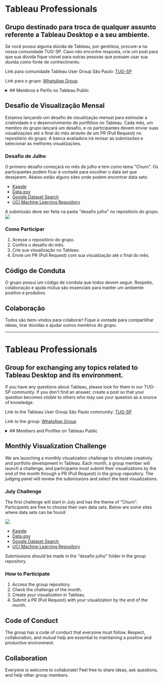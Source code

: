# Tableau Professionals

## Grupo destinado para troca de qualquer assunto referente a Tableau Desktop e a seu ambiente.

Se você possui alguma dúvida de Tableau, por gentileza, procure-a na nossa comunidade TUG-SP. Caso não encontre resposta, crie um post para que sua dúvida fique visível para outras pessoas que possam usar sua dúvida como fonte de conhecimento.

Link para comunidade Tableau User Group São Paulo: [TUG-SP](https://community.tableau.com/s/group/0F94T000000gQhqSAE/tugsp)

Link para o grupo: [WhatsApp Group](https://chat.whatsapp.com/HFg61hBjbzA1dIt2KOcWPC)

<details>
  <summary>## Membros e Perfis no Tableau Public</summary>

| Pessoa            | Perfil do Tableau Public                                              |
|-------------------|-----------------------------------------------------------------------|
| Marcelo           | [Perfil](https://public.tableau.com/app/profile/marcelo.has)          |
| Nilton            | [Perfil](https://public.tableau.com/app/profile/nilton.kazuyuki.ueda) |
| Alberto           | [Perfil](https://public.tableau.com/profile/alberto7585)              |
| Felipe Sebben     | [Perfil](https://public.tableau.com/app/profile/felipe.sebben)        |
| Flavio Matos      | [Perfil](https://public.tableau.com/app/profile/flavio.matos/vizzes)  |
| Antonio Neto      | [Perfil](https://public.tableau.com/app/profile/amfneto/vizzes)       |
| Danilo Caetano    | [Perfil](https://public.tableau.com/app/profile/danilo.caetano/vizzes)|
| Marília           | [Perfil](https://public.tableau.com/app/profile/mar.lia8029/vizzes)   |
| Diego Pereira     | [Perfil](https://public.tableau.com/app/profile/diego.pereira.de.lima/vizzes) |

</details>

## Desafio de Visualização Mensal

Estamos lançando um desafio de visualização mensal para estimular a criatividade e o desenvolvimento de portfólios no Tableau. Cada mês, um membro do grupo lançará um desafio, e os participantes devem enviar suas visualizações até o final do mês através de um PR (Pull Request) no repositório do grupo. A banca avaliadora irá revisar as submissões e selecionar as melhores visualizações.

### Desafio de Julho

O primeiro desafio começará no mês de julho e tem como tema "Churn". Os participantes podem ficar à vontade para escolher o data set que desejarem. Abaixo estão alguns sites onde podem encontrar data sets:

- [Kaggle](https://www.kaggle.com/)
- [Data.gov](https://www.data.gov/)
- [Google Dataset Search](https://datasetsearch.research.google.com/)
- [UCI Machine Learning Repository](https://archive.ics.uci.edu/ml/index.php)

A submissão deve ser feita na pasta "desafio julho" no repositório do grupo.
![](https://i.imgur.com/kWy6gZH.png)

### Como Participar

1. Acesse o repositório do grupo.
2. Confira o desafio do mês.
3. Crie sua visualização no Tableau.
4. Envie um PR (Pull Request) com sua visualização até o final do mês.

## Código de Conduta

O grupo possui um código de conduta que todos devem seguir. Respeito, colaboração e ajuda mútua são essenciais para manter um ambiente positivo e produtivo.

## Colaboração

Todos são bem-vindos para colaborar! Fique à vontade para compartilhar ideias, tirar dúvidas e ajudar outros membros do grupo.

---

# Tableau Professionals

## Group for exchanging any topics related to Tableau Desktop and its environment.

If you have any questions about Tableau, please look for them in our TUG-SP community. If you don't find an answer, create a post so that your question becomes visible to others who may use your question as a source of knowledge.

Link to the Tableau User Group São Paulo community: [TUG-SP](https://community.tableau.com/s/group/0F94T000000gQhqSAE/tugsp)

Link to the group: [WhatsApp Group](https://chat.whatsapp.com/HFg61hBjbzA1dIt2KOcWPC)

<details>
  <summary>## Members and Profiles on Tableau Public</summary>

| Person            | Tableau Public Profile                                                |
|-------------------|-----------------------------------------------------------------------|
| Marcelo           | [Profile](https://public.tableau.com/app/profile/marcelo.has)         |
| Nilton            | [Profile](https://public.tableau.com/app/profile/nilton.kazuyuki.ueda)|
| Alberto           | [Profile](https://public.tableau.com/profile/alberto7585)             |
| Felipe Sebben     | [Profile](https://public.tableau.com/app/profile/felipe.sebben)       |
| Flavio Matos      | [Profile](https://public.tableau.com/app/profile/flavio.matos/vizzes) |
| Antonio Neto      | [Profile](https://public.tableau.com/app/profile/amfneto/vizzes)      |
| Danilo Caetano    | [Profile](https://public.tableau.com/app/profile/danilo.caetano/vizzes)|
| Marília           | [Profile](https://public.tableau.com/app/profile/mar.lia8029/vizzes)  |
| Diego Pereira     | [Profile](https://public.tableau.com/app/profile/diego.pereira.de.lima/vizzes) |

</details>

## Monthly Visualization Challenge

We are launching a monthly visualization challenge to stimulate creativity and portfolio development in Tableau. Each month, a group member will launch a challenge, and participants must submit their visualizations by the end of the month through a PR (Pull Request) in the group repository. The judging panel will review the submissions and select the best visualizations.

### July Challenge

The first challenge will start in July and has the theme of "Churn". Participants are free to choose their own data sets. Below are some sites where data sets can be found:

![](https://i.imgur.com/kWy6gZH.png)

- [Kaggle](https://www.kaggle.com/)
- [Data.gov](https://www.data.gov/)
- [Google Dataset Search](https://datasetsearch.research.google.com/)
- [UCI Machine Learning Repository](https://archive.ics.uci.edu/ml/index.php)

Submissions should be made in the "desafio julho" folder in the group repository.

### How to Participate

1. Access the group repository.
2. Check the challenge of the month.
3. Create your visualization in Tableau.
4. Submit a PR (Pull Request) with your visualization by the end of the month.

## Code of Conduct

The group has a code of conduct that everyone must follow. Respect, collaboration, and mutual help are essential to maintaining a positive and productive environment.

## Collaboration

Everyone is welcome to collaborate! Feel free to share ideas, ask questions, and help other group members.
